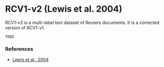 RCV1-v2 (Lewis et al. 2004)
===========



RCV1-v2 is a multi-label text dataset of Reuters documents. It is a corrected version of RCV1-v1.

	TODO

### References

- [Lewis et al., 2004](http://www.jmlr.org/papers/volume5/lewis04a/lewis04a.pdf)

